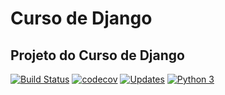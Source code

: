 # Curso de Django
## Projeto do Curso de Django

[![Build Status](https://travis-ci.com/jhonathascesar232/curso-django.svg?branch=main)](https://travis-ci.com/jhonathascesar232/curso-django)
[![codecov](https://codecov.io/gh/jhonathascesar232/curso-django/branch/main/graph/badge.svg?token=gSusaDAdbU)](https://codecov.io/gh/jhonathascesar232/curso-django)
[![Updates](https://pyup.io/repos/github/jhonathascesar232/curso-django/shield.svg)](https://pyup.io/repos/github/jhonathascesar232/curso-django/)
[![Python 3](https://pyup.io/repos/github/jhonathascesar232/curso-django/python-3-shield.svg)](https://pyup.io/repos/github/jhonathascesar232/curso-django/)
